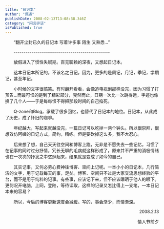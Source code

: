 ```yaml
---
title: "日记本"
author: "偶遇"
publishDate: 2008-02-13T13:08:38.346Z
category: "闲言碎语"
isPublished: true
---
```


<P style="TEXT-INDENT: 2em;">“翻开尘封已久的日记本 写着许多事 陌生 又熟悉...”</P>
<P style="TEXT-INDENT: 2em;">-------------------------------------------------</P>
<P style="TEXT-INDENT: 2em;">放假进入了惯性失眠期。百无聊赖的深夜，又想起日记本。</P>
<P style="TEXT-INDENT: 2em;">这本日记本所记的，不该名之日记。因为，更多的是周记，月记，季记，学期记，甚至年记。</P>
<P style="TEXT-INDENT: 2em;">小时候的文字很搞笑。有时翻开看看，会像追电视剧那样没完，因为习惯了打预告...而最可恨的是到了精彩部分，戛然而止，日期一次比一次跳得远，字迹也像换了几个人——于是每每恨不得把那段时间的自己掐死。</P>
<P style="TEXT-INDENT: 2em;">Q-zone和Blog，承载了很多回忆，也替代了日记本的地位。日记本，从此成了历史，成了怀旧的咖啡。</P>
<P style="TEXT-INDENT: 2em;">年纪越大，写起来就越没完，一篇日记可以吃掉一两个钟头。所以很崇拜，很想效仿阿姨的日记方式，简约，精练。但是要砍掉这么多，我不大忍心。</P>
<P style="TEXT-INDENT: 2em;">后来想了想，自己天天往空间和博客上跑，无非是不愿失去一些记忆。习惯了在记事的同时过分抒情，冗长无聊的毛病就这样形成了，原来并不严重的消极情绪也在一次次的抒发之中恣肆起来，结果就是变成了如今的自己。</P>
<P style="TEXT-INDENT: 2em;">其实记事，又何必劳心费神往博客、空间上记呢。一本小小的日记本，几行简洁的文字，用于记载每天的事，足矣。博客、空间只不过是大家交流思想经验的平台，而不是用于纯粹的记事。有些事，应该记下来，但不应该曝晒于他人的眼下。更何况开电脑，上网，登陆，等待读取，这样的记录又怎比得上一支笔，一本日记本来的容易？</P>
<P style="TEXT-INDENT: 2em;">所以，今后的博客更新速度会减缓。写的，事会渐少，而情渐深。</P>
<P style="TEXT-INDENT: 2em;" align=right>2008.2.13</P>
<P style="TEXT-INDENT: 2em;" align=right>情人节前夕</P>